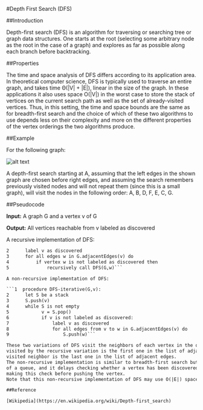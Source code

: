 #Depth First Search (DFS)

##Introduction

Depth-first search (DFS) is an algorithm for traversing or searching tree or graph data structures.
One starts at the root (selecting some arbitrary node as the root in the case of a graph) and explores as far as possible 
along each branch before backtracking.

##Properties

The time and space analysis of DFS differs according to its application area.
In theoretical computer science, DFS is typically used to traverse an entire graph, and takes time Θ(|V| + |E|), linear in the 
size of the graph.
In these applications it also uses space O(|V|) in the worst case to store the stack of vertices on the current search path as 
well as the set of already-visited vertices.
Thus, in this setting, the time and space bounds are the same as for breadth-first search and the choice of which of these two 
algorithms to use depends less on their complexity and more on the different properties of the vertex orderings the two 
algorithms produce.

##Example

For the following graph:

![alt text](https://en.wikipedia.org/wiki/Depth-first_search#/media/File:Graph.traversal.example.svg "DFS")

A depth-first search starting at A, assuming that the left edges in the shown graph are chosen before right edges, and 
assuming the search remembers previously visited nodes and will not repeat them (since this is a small graph), will visit the 
nodes in the following order: A, B, D, F, E, C, G.

##Pseudocode

**Input:** A graph G and a vertex v of G

**Output:** All vertices reachable from v labeled as discovered

A recursive implementation of DFS:

```1  procedure DFS(G,v):
2      label v as discovered
3      for all edges w in G.adjacentEdges(v) do
4          if vertex w is not labeled as discovered then
5              recursively call DFS(G,w)```

A non-recursive implementation of DFS:

```1  procedure DFS-iterative(G,v):
2      let S be a stack
3      S.push(v)
4      while S is not empty
5            v = S.pop()
6            if v is not labeled as discovered:
7                label v as discovered
8                for all edges from v to w in G.adjacentEdges(v) do
9                    S.push(w)```

These two variations of DFS visit the neighbors of each vertex in the opposite order from each other: the first neighbor of v 
visited by the recursive variation is the first one in the list of adjacent edges, while in the iterative variation the first 
visited neighbor is the last one in the list of adjacent edges.
The non-recursive implementation is similar to breadth-first search but differs from it in two ways: it uses a stack instead 
of a queue, and it delays checking whether a vertex has been discovered until the vertex is popped from the stack rather than 
making this check before pushing the vertex.
Note that this non-recursive implementation of DFS may use O(|E|) space in the worst case, for example on a complete graph.

##Reference

[Wikipedia](https://en.wikipedia.org/wiki/Depth-first_search)
